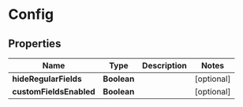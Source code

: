 
# Config

## Properties
Name | Type | Description | Notes
------------ | ------------- | ------------- | -------------
**hideRegularFields** | **Boolean** |  |  [optional]
**customFieldsEnabled** | **Boolean** |  |  [optional]



